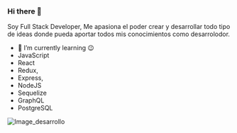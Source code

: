 ### Hi there 👋

Soy Full Stack Developer, Me apasiona el poder crear y desarrollar todo tipo de ideas donde pueda aportar todos mis conocimientos como desarrolodor.

- 🌱 I’m currently learning 😉
- JavaScript
- React
- Redux, 
- Express, 
- NodeJS
- Sequelize
- GraphQL
- PostgreSQL

![Image_desarrollo](https://user-images.githubusercontent.com/73494172/116597938-9a5dde00-a8fc-11eb-811f-3e86187996c2.jpg)
